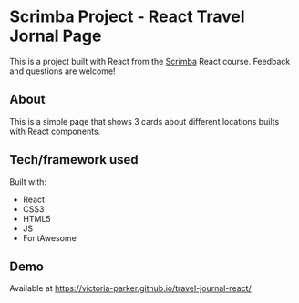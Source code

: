 # Scrimba Project - React Travel Jornal Page

This is a project built with React from the [Scrimba](https://scrimba.com/learn/learnreact) React course. Feedback and questions are welcome!

## About
This is a simple page that shows 3 cards about different locations builts with React components.

## Tech/framework used
Built with:
* React
* CSS3
* HTML5
* JS
* FontAwesome

## Demo
Available at https://victoria-parker.github.io/travel-journal-react/